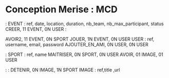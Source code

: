 # Conception Merise : MCD

:
EVENT : ref, date, location, duration, nb_team, nb_max_participant, status
CREER, 11 EVENT, 0N USER
:

AVOIR2, 11 EVENT, 0N SPORT
JOUER, 1N EVENT, 0N USER
USER : ref, username, email, password
AJOUTER_EN_AMI, 0N USER, 0N USER

:
SPORT : ref, name
MAITRISER, 0N SPORT, 0N USER
AVOIR, 01 IMAGE, 01 USER

:
:
DETENIR, 0N IMAGE, 1N SPORT
IMAGE : ref,title ,url
